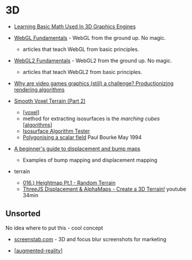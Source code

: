 3D
===

* [Learning Basic Math Used In 3D Graphics Engines](https://www.codeproject.com/Articles/1247960/Learning-Basic-Math-Used-In-3D-Graphics-Engines)

* [WebGL Fundamentals](https://webglfundamentals.org/) - WebGL from the ground up. No magic.
    * articles that teach WebGL from basic principles.
* [WebGL2 Fundamentals](https://webgl2fundamentals.org/) - WebGL2 from the ground up. No magic.
    * articles that teach WebGL2 from basic principles.



* [Why are video games graphics (still) a challenge? Productionizing rendering algorithms](https://bartwronski.com/2020/12/27/why-are-video-games-graphics-still-a-challenge-productionizing-rendering-algorithms/)

* [Smooth Voxel Terrain (Part 2)](https://0fps.net/2012/07/12/smooth-voxel-terrain-part-2/)
    * [[voxel]]
    * method for extracting isosurfaces is the _marching cubes_ [[algorithms]]
    * [Isosurface Algorithm Tester](http://mikolalysenko.github.com/Isosurface/)
    * [Polygonising a scalar field](http://paulbourke.net/geometry/polygonise/) Paul Bourke May 1994

* [A beginner's guide to displacement and bump maps](https://www.creativebloq.com/features/a-beginners-guide-to-displacement-and-bump-maps)
    * Examples of bump mapping and displacement mapping

* terrain
    * [016.) Heightmap Pt.1 - Random Terrain](https://blog.mastermaps.com/2013/10/terrain-building-with-threejs.html)
    * [ThreeJS Displacement & AlphaMaps - Create a 3D Terrain!](https://www.youtube.com/watch?v=2AQLMZwQpDo) youtube 34min

Unsorted
--------

No idea where to put this - cool concept
* [screenstab.com](https://www.screenstab.com/) - 3D and focus blur screenshots for marketing

* [[augmented-reality]]

[//begin]: # "Autogenerated link references for markdown compatibility"
[voxel]: voxel.md "Voxel"
[algorithms]: algorithms.md "Algorithms"
[augmented-reality]: augmented-reality.md "Augmented Reality"
[//end]: # "Autogenerated link references"